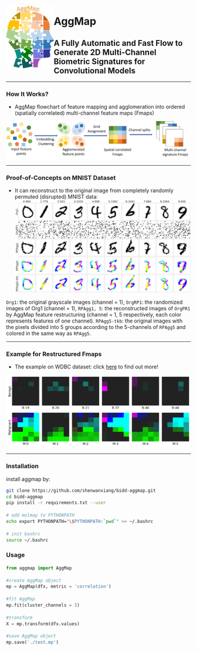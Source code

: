 
<a href="url"><img src="./doc/logo.png" align="left" height="170" width="130" ></a>

# AggMap

## A Fully Automatic and Fast Flow to Generate 2D Multi-Channel Biometric Signatures for Convolutional Models


----
### How It Works?

- AggMap flowchart of feature mapping and agglomeration into ordered (spatially correlated) multi-channel feature maps (Fmaps)

![how-it-works](./doc/how-it-works.png)

----
### Proof-of-Concepts on MNIST Dataset

- It can reconstruct to the original image from completely randomly permuted (disrupted) MNIST data:
![reconstruction](./doc/reconstruction.png)

`Org1`: the original grayscale images (channel = 1), `OrgRP1`: the randomized images of Org1 (channel = 1), `RPAgg1, 5`: the reconstructed images of `OrgPR1` by AggMap feature restructuring (channel = 1, 5 respectively, each color represents features of one channel). `RPAgg5-tkb`: the original images with the pixels divided into 5 groups according to the 5-channels of `RPAgg5` and colored in the same way as `RPAgg5`.

----

### Example for Restructured Fmaps

- The example on WDBC dataset: click [here](https://github.com/shenwanxiang/bidd-aggmap/blob/master/paper/00_example_breast_cancer/03_BCD_feature_maps.ipynb) to find out more!

![Fmap](./doc/WDBC.png)


----

### Installation

install aggmap by:

```bash
git clone https://github.com/shenwanxiang/bidd-aggmap.git
cd bidd-aggmap
pip install -r requirements.txt --user

# add molmap to PYTHONPATH
echo export PYTHONPATH="\$PYTHONPATH:`pwd`" >> ~/.bashrc

# init bashrc
source ~/.bashrc
```


### Usage


```python
from aggmap import AggMap

#create AggMap object
mp = AggMap(dfx, metric = 'correlation')

#fit AggMap
mp.fit(cluster_channels = 5)

#transform
X = mp.transform(dfx.values)

#save AggMap object
mp.save('./test.mp')
```
